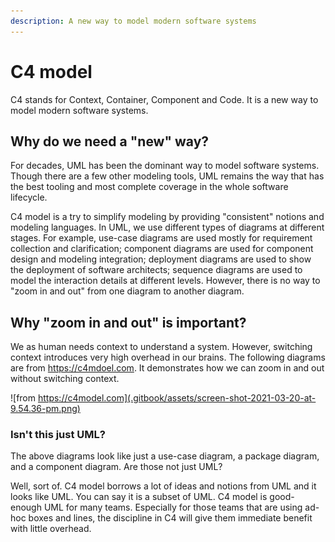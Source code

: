```yaml
---
description: A new way to model modern software systems
---
```


# C4 model

C4 stands for Context, Container, Component and Code. It is a new way to model modern software systems.

## Why do we need a "new" way?

For decades, UML has been the dominant way to model software systems. Though there are a few other modeling tools, UML remains the way that has the best tooling and most complete coverage in the whole software lifecycle.

C4 model is a try to simplify modeling by providing "consistent" notions and modeling languages. In UML, we use different types of diagrams at different stages. For example, use-case diagrams are used mostly for requirement collection and clarification; component diagrams are used for component design and modeling integration; deployment diagrams are used to show the deployment of software architects; sequence diagrams are used to model the interaction details at different levels. However, there is no way to "zoom in and out" from one diagram to another diagram.

## Why "zoom in and out" is important?

We as human needs context to understand a system. However, switching context introduces very high overhead in our brains. The following diagrams are from https://c4mdoel.com. It demonstrates how we can zoom in and out without switching context.

![from https://c4model.com](.gitbook/assets/screen-shot-2021-03-20-at-9.54.36-pm.png)

### Isn't this just UML?

The above diagrams look like just a use-case diagram, a package diagram, and a component diagram. Are those not just UML?

Well, sort of. C4 model borrows a lot of ideas and notions from UML and it looks like UML. You can say it is a subset of UML. C4 model is good-enough UML for many teams. Especially for those teams that are using ad-hoc boxes and lines, the discipline in C4 will give them immediate benefit with little overhead.

